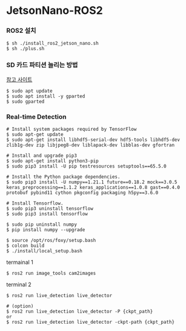 # JetsonNano-ROS2

### ROS2 설치
```
$ sh ./install_ros2_jetson_nano.sh
$ sh ./plus.sh
```

### SD 카드 파티션 늘리는 방법

[참고 사이트](https://omorobot.gitbook.io/manual/product/omo-r1mini/r1mini-pro/jetson-nano)
```
$ sudo apt update
$ sudo apt install -y gparted
$ sudo gparted
```

### Real-time Detection 

```
# Install system packages required by TensorFlow
$ sudo apt-get update
$ sudo apt-get install libhdf5-serial-dev hdf5-tools libhdf5-dev zlib1g-dev zip libjpeg8-dev liblapack-dev libblas-dev gfortran
```

```
# Install and upgrade pip3
$ sudo apt-get install python3-pip
$ sudo pip3 install -U pip testresources setuptools==65.5.0 
```

```
# Install the Python package dependencies.
$ sudo pip3 install -U numpy==1.21.1 future==0.18.2 mock==3.0.5 keras_preprocessing==1.1.2 keras_applications==1.0.8 gast==0.4.0 protobuf pybind11 cython pkgconfig packaging h5py==3.6.0
```

```
# Install Tensorflow.
$ sudo pip3 uninstall tensorflow
$ sudo pip3 install tensorflow

$ sudo pip uninstall numpy
$ pip install numpy --upgrade
```


```
$ source /opt/ros/foxy/setup.bash
$ colcon build
$ ./install/local_setup.bash
```

termainal 1
```
$ ros2 run image_tools cam2images
```

terminal 2
```
$ ros2 run live_detection live_detector

# (option)
$ ros2 run live_detection live_detector -P {ckpt_path}
or
$ ros2 run live_detection live_detector -ckpt-path {ckpt_path}
```